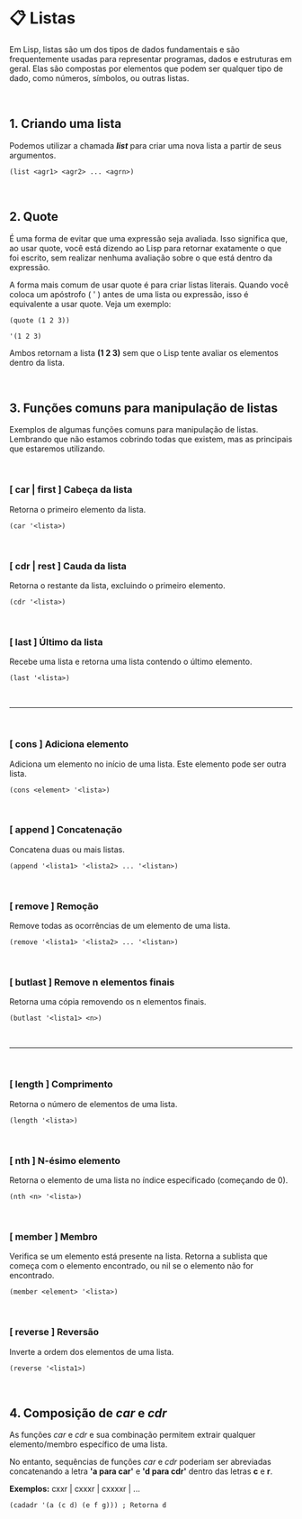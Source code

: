 # 📋 Listas
Em Lisp, listas são um dos tipos de dados fundamentais e são frequentemente usadas para representar programas, dados e estruturas em geral. Elas são compostas por elementos que podem ser qualquer tipo de dado, como números, símbolos, ou outras listas. 

<br>

## 1. Criando uma lista
Podemos utilizar a chamada ***list*** para criar uma nova lista a partir de seus argumentos.

```
(list <agr1> <agr2> ... <agrn>)
```
<br>

## 2. Quote
É uma forma de evitar que uma expressão seja avaliada. Isso significa que, ao usar quote, você está dizendo ao Lisp para retornar exatamente o que foi escrito, sem realizar nenhuma avaliação sobre o que está dentro da expressão.

A forma mais comum de usar quote é para criar listas literais. Quando você coloca um apóstrofo ( ' ) antes de uma lista ou expressão, isso é equivalente a usar quote. Veja um exemplo:

```
(quote (1 2 3))

'(1 2 3)
```

Ambos retornam a lista **(1 2 3)** sem que o Lisp tente avaliar os elementos dentro da lista.

<br>

## 3. Funções comuns para manipulação de listas
Exemplos de algumas funções comuns para manipulação de listas. Lembrando que não estamos cobrindo todas que existem, mas as principais que estaremos utilizando.

<br>

### [ car | first ] Cabeça da lista

Retorna o primeiro elemento da lista.

```
(car '<lista>)
```
<br>

### [ cdr | rest ] Cauda da lista

Retorna o restante da lista, excluindo o primeiro elemento.

```
(cdr '<lista>)
```
<br>

### [ last ] Último da lista

Recebe uma lista e retorna uma lista contendo o último elemento.

```
(last '<lista>)
```
<br>

---

<br>

### [ cons ] Adiciona elemento

Adiciona um elemento no início de uma lista. Este elemento pode ser outra lista.

```
(cons <element> '<lista>)
```
<br>

### [ append ] Concatenação

Concatena duas ou mais listas.

```
(append '<lista1> '<lista2> ... '<listan>)
```
<br>

### [ remove ] Remoção

Remove todas as ocorrências de um elemento de uma lista.

```
(remove '<lista1> '<lista2> ... '<listan>)
```
<br>

### [ butlast ] Remove n elementos finais

Retorna uma cópia removendo os n elementos finais.

```
(butlast '<lista1> <n>)
```
<br>

---

<br>

### [ length ] Comprimento

Retorna o número de elementos de uma lista.

```
(length '<lista>)
```
<br>

### [ nth ] N-ésimo elemento

Retorna o elemento de uma lista no índice especificado (começando de 0).

```
(nth <n> '<lista>)
```
<br>

### [ member ] Membro

Verifica se um elemento está presente na lista. Retorna a sublista que começa com o elemento encontrado, ou nil se o elemento não for encontrado.

```
(member <element> '<lista>)
```
<br>

### [ reverse ] Reversão

Inverte a ordem dos elementos de uma lista.

```
(reverse '<lista1>)
```
<br>

## 4. Composição de *car* e *cdr*
As funções *car* e *cdr* e sua combinação permitem extrair qualquer elemento/membro específico de uma lista.

No entanto, sequências de funções *car* e *cdr* poderiam ser abreviadas concatenando a letra **'a para car'** e **'d para cdr'** dentro das letras **c** e **r**.

**Exemplos:** cxxr | cxxxr | cxxxxr | ...

```
(cadadr '(a (c d) (e f g))) ; Retorna d
```